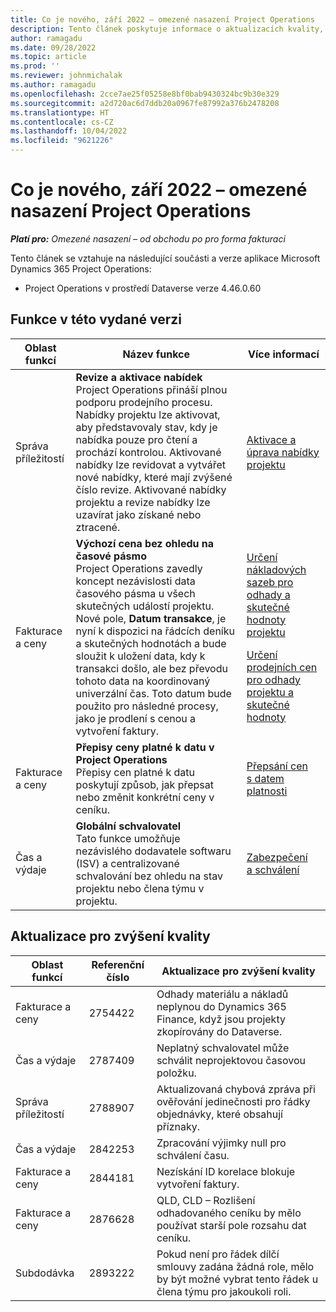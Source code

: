 ```yaml
---
title: Co je nového, září 2022 – omezené nasazení Project Operations
description: Tento článek poskytuje informace o aktualizacích kvality, které jsou k dispozici ve verzi Microsoft Dynamics 365 Project Operations ze září 2022 pro omezené nasazení.
author: ramagadu
ms.date: 09/28/2022
ms.topic: article
ms.prod: ''
ms.reviewer: johnmichalak
ms.author: ramagadu
ms.openlocfilehash: 2cce7ae25f05258e8bf0bab9430324bc9b30e329
ms.sourcegitcommit: a2d720ac6d7ddb20a0967fe87992a376b2478208
ms.translationtype: HT
ms.contentlocale: cs-CZ
ms.lasthandoff: 10/04/2022
ms.locfileid: "9621226"
---
```

# <a name="whats-new-september-2022---project-operations-lite-deployment"></a>Co je nového, září 2022 – omezené nasazení Project Operations

_**Platí pro:** Omezené nasazení – od obchodu po pro forma fakturaci_

Tento článek se vztahuje na následující součásti a verze aplikace Microsoft Dynamics 365 Project Operations:

- Project Operations v prostředí Dataverse verze 4.46.0.60

## <a name="features-included-in-this-release"></a>Funkce v této vydané verzi

| Oblast funkcí | Název funkce | Více informací |
| --- | --- | --- |
| Správa příležitostí | **Revize a aktivace nabídek**<br>Project Operations přináší plnou podporu prodejního procesu. Nabídky projektu lze aktivovat, aby představovaly stav, kdy je nabídka pouze pro čtení a prochází kontrolou. Aktivované nabídky lze revidovat a vytvářet nové nabídky, které mají zvýšené číslo revize. Aktivované nabídky projektu a revize nabídky lze uzavírat jako získané nebo ztracené. | [Aktivace a úprava nabídky projektu](/dynamics365/project-operations/sales/activation-and-revision) |
| Fakturace a ceny | **Výchozí cena bez ohledu na časové pásmo**<br>Project Operations zavedly koncept nezávislosti data časového pásma u všech skutečných událostí projektu. Nové pole, **Datum transakce**, je nyní k dispozici na řádcích deníku a skutečných hodnotách a bude sloužit k uložení data, kdy k transakci došlo, ale bez převodu tohoto data na koordinovaný univerzální čas. Toto datum bude použito pro následné procesy, jako je prodlení s cenou a vytvoření faktury. | <p>[Určení nákladových sazeb pro odhady a skutečné hodnoty projektu](/dynamics365/project-operations/pro/pricing-costing/cost-price-resolution-sales)</p><p>[Určení prodejních cen pro odhady projektu a skutečné hodnoty](/dynamics365/project-operations/pro/pricing-costing/sales-price-resolution-sales)</p> |
| Fakturace a ceny | **Přepisy ceny platné k datu v Project Operations**<br>Přepisy cen platné k datu poskytují způsob, jak přepsat nebo změnit konkrétní ceny v ceníku. | [Přepsání cen s datem platnosti](/dynamics365/project-operations/pricing-costing/dateffective_price_overrides) |
| Čas a výdaje | **Globální schvalovatel**<br>Tato funkce umožňuje nezávislého dodavatele softwaru (ISV) a centralizované schvalování bez ohledu na stav projektu nebo člena týmu v projektu. | [Zabezpečení a schválení](/dynamics365/project-operations/approvals/approvals-security) |

## <a name="quality-updates"></a>Aktualizace pro zvýšení kvality

| Oblast funkcí | Referenční číslo | Aktualizace pro zvýšení kvality |
| --- | --- | --- |
| Fakturace a ceny | 2754422 | Odhady materiálu a nákladů neplynou do Dynamics 365 Finance, když jsou projekty zkopírovány do Dataverse. |
| Čas a výdaje | 2787409 | Neplatný schvalovatel může schválit neprojektovou časovou položku. |
| Správa příležitostí | 2788907 | Aktualizovaná chybová zpráva při ověřování jedinečnosti pro řádky objednávky, které obsahují příznaky. |
| Čas a výdaje | 2842253 | Zpracování výjimky null pro schválení času. |
| Fakturace a ceny | 2844181 | Nezískání ID korelace blokuje vytvoření faktury. |
| Fakturace a ceny | 2876628 | QLD, CLD – Rozlišení odhadovaného ceníku by mělo používat starší pole rozsahu dat ceníku. |
| Subdodávka | 2893222 | Pokud není pro řádek dílčí smlouvy zadána žádná role, mělo by být možné vybrat tento řádek u člena týmu pro jakoukoli roli. |
